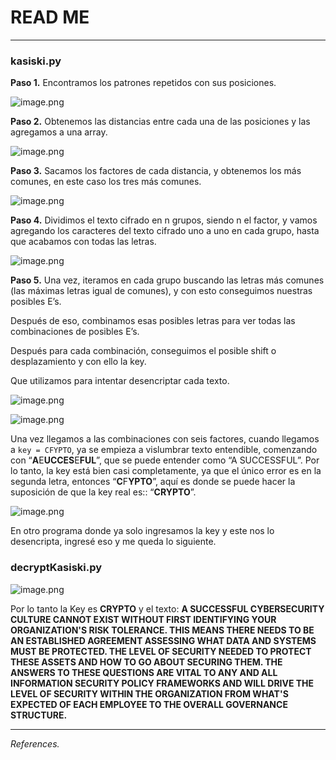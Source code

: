 # READ ME

---

### kasiski.py

**Paso 1.** Encontramos los patrones repetidos con sus posiciones.

![image.png](READ%20ME%20c1486bf3801846489f9daba8dfb878a9/image.png)

**Paso 2.** Obtenemos las distancias entre cada una de las posiciones y las agregamos a una array. 

![image.png](READ%20ME%20c1486bf3801846489f9daba8dfb878a9/image%201.png)

**Paso 3.** Sacamos los factores de cada distancia, y obtenemos los más comunes, en este caso los tres más comunes. 

![image.png](READ%20ME%20c1486bf3801846489f9daba8dfb878a9/image%202.png)

**Paso 4.** Dividimos el texto cifrado en n grupos, siendo n el factor, y vamos agregando los caracteres del texto cifrado uno a uno en cada grupo, hasta que acabamos con todas las letras.  

![image.png](READ%20ME%20c1486bf3801846489f9daba8dfb878a9/image%203.png)

**Paso 5.** Una vez, iteramos en cada grupo buscando las letras más comunes (las máximas letras igual de comunes), y con esto conseguimos nuestras posibles E’s. 

Después de eso, combinamos esas posibles letras para ver todas las combinaciones de posibles E’s. 

Después para cada combinación, conseguimos el posible shift o desplazamiento y con ello la key. 

Que utilizamos para intentar desencriptar cada texto. 

![image.png](READ%20ME%20c1486bf3801846489f9daba8dfb878a9/image%204.png)

![image.png](READ%20ME%20c1486bf3801846489f9daba8dfb878a9/image%205.png)

Una vez llegamos a las combinaciones con seis factores, cuando llegamos a `key = CFYPTO`, ya se empieza a vislumbrar texto entendible, comenzando con “**A**E**UCCES**E**FUL**”, que se puede entender como “A SUCCESSFUL”. Por lo tanto, la key está bien casi completamente, ya que el único error es en la segunda letra, entonces “**C**F**YPTO**”, aquí es donde se puede hacer la suposición de que la key real es:: “**CRYPTO**”.

![image.png](READ%20ME%20c1486bf3801846489f9daba8dfb878a9/image%206.png)

En otro programa donde ya solo ingresamos la key y este nos lo desencripta, ingresé eso y me queda lo siguiente. 

### decryptKasiski.py

![image.png](READ%20ME%20c1486bf3801846489f9daba8dfb878a9/image%207.png)

Por lo tanto la Key es **CRYPTO** y el texto: **A SUCCESSFUL CYBERSECURITY CULTURE CANNOT EXIST WITHOUT FIRST IDENTIFYING YOUR ORGANIZATION'S RISK TOLERANCE. THIS MEANS THERE NEEDS TO BE AN ESTABLISHED AGREEMENT ASSESSING WHAT DATA AND SYSTEMS MUST BE PROTECTED. THE LEVEL OF SECURITY NEEDED TO PROTECT THESE ASSETS AND HOW TO GO ABOUT SECURING THEM. THE ANSWERS TO THESE QUESTIONS ARE VITAL TO ANY AND ALL INFORMATION SECURITY POLICY FRAMEWORKS AND WILL DRIVE THE LEVEL OF SECURITY WITHIN THE ORGANIZATION FROM WHAT'S EXPECTED OF EACH EMPLOYEE TO THE OVERALL GOVERNANCE STRUCTURE.**

---

*References.*
